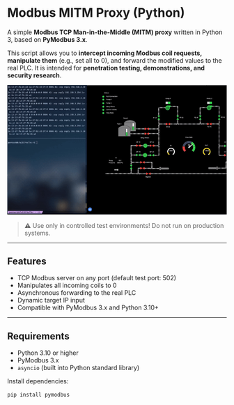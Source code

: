 # Modbus MITM Proxy (Python)

A simple **Modbus TCP Man-in-the-Middle (MITM) proxy** written in Python 3, based on **PyModbus 3.x**.

This script allows you to **intercept incoming Modbus coil requests, manipulate them** (e.g., set all to 0), and forward the modified values to the real PLC. It is intended for **penetration testing, demonstrations, and security research**.

![Demo](/assets/demo.gif)


> ⚠️ Use only in controlled test environments! Do not run on production systems.

---

## Features

- TCP Modbus server on any port (default test port: 502)  
- Manipulates all incoming coils to 0  
- Asynchronous forwarding to the real PLC  
- Dynamic target IP input  
- Compatible with PyModbus 3.x and Python 3.10+  

---

## Requirements

- Python 3.10 or higher  
- PyModbus 3.x  
- `asyncio` (built into Python standard library)

Install dependencies:

```bash
pip install pymodbus
